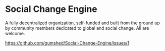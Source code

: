 # Social Change Engine

A fully decentralized organization, self-funded and built from the ground up by community members dedicated to global and social change. All are welcome.

https://github.com/gumshed/Social-Change-Engine/issues/1
